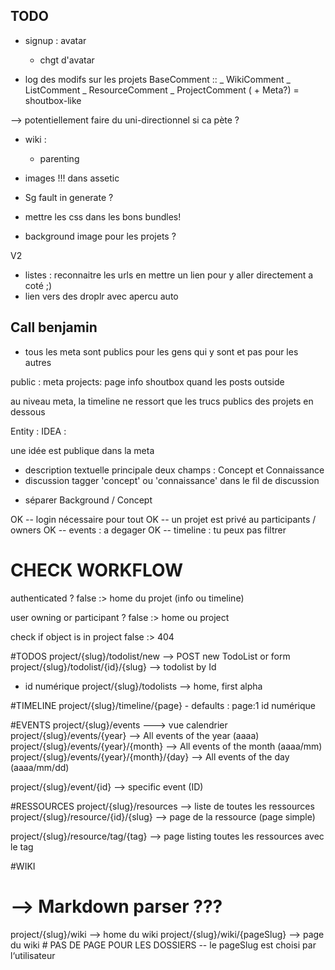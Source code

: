 ## TODO ##

 * signup : avatar
    + chgt d'avatar
 
 * log des modifs sur les projets
 BaseComment ::
   \_ WikiComment
   \_ ListComment
   \_ ResourceComment
   \_ ProjectComment ( + Meta?) = shoutbox-like

--> potentiellement faire du uni-directionnel si ca pète ?

 * wiki : 
   - parenting

 * images !!! dans assetic
  + Sg fault in generate ?

 * mettre les css dans les bons bundles!

 * background image pour les projets ?

V2 

 * listes : reconnaitre les urls en mettre un lien pour y aller directement a coté ;)
 * lien vers des droplr avec apercu auto


## Call benjamin

 - tous les meta sont publics pour les gens qui y sont et pas pour les autres

 public :
  meta
  projects: page info
            shoutbox quand les posts outside

au niveau meta, la timeline ne ressort que les trucs publics des projets en dessous

Entity : IDEA :

une idée est publique dans la meta
 - description textuelle principale
  deux champs : Concept et Connaissance
 - discussion
  tagger 'concept' ou 'connaissance' dans le fil de discussion

 * séparer Background / Concept


OK -- login nécessaire pour tout
OK -- un projet est privé au participants / owners
OK -- events : a degager
OK -- timeline : tu peux pas filtrer


# CHECK WORKFLOW
 authenticated ?
  false :> home du projet (info ou timeline)

 user owning or participant ?
  false :> home ou project

 check if object is in project
  false :> 404

#TODOS
project/{slug}/todolist/new --> POST new TodoList or form
project/{slug}/todolist/{id}/{slug} --> todolist by Id
   -  id numérique
project/{slug}/todolists --> home, first alpha

#TIMELINE
project/{slug}/timeline/{page}
     - defaults : page:1 id numérique

#EVENTS
project/{slug}/events  ---> vue calendrier
project/{slug}/events/{year}    --> All events of the year (aaaa)
project/{slug}/events/{year}/{month}    --> All events of the month (aaaa/mm)
project/{slug}/events/{year}/{month}/{day}    --> All events of the day (aaaa/mm/dd)

project/{slug}/event/{id} --> specific event (ID)

#RESSOURCES
project/{slug}/resources --> liste de toutes les ressources
project/{slug}/resource/{id}/{slug} --> page de la ressource (page simple)

project/{slug}/resource/tag/{tag} --> page listing toutes les ressources avec le tag
 

#WIKI
# --> Markdown parser ???
project/{slug}/wiki --> home du wiki
project/{slug}/wiki/{pageSlug} --> page du wiki  # PAS DE PAGE POUR LES DOSSIERS
   -- le pageSlug est choisi par l‘utilisateur
